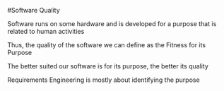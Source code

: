 #Software Quality

Software runs on some hardware and is developed for a purpose that is related to human activities

Thus, the quality of the software we can define as the Fitness for its Purpose

The better suited our software is for its purpose, the better its quality

Requirements Engineering is mostly about identifying the purpose
